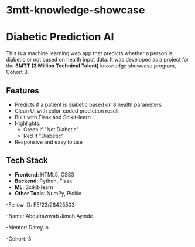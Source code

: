 # 3mtt-knowledge-showcase
# Diabetic Prediction AI

This is a machine learning web app that predicts whether a person is diabetic or not based on health input data. It was developed as a  project for the **3MTT (3 Million Technical Talent)** knowledge showcase program, Cohort 3.






## Features

- Predicts if a patient is diabetic based on 8 health parameters
- Clean UI with color-coded prediction result
- Built with Flask and Scikit-learn
- Highlights:
  - Green if "Not Diabetic"
  - Red if "Diabetic"
- Responsive and easy to use



## Tech Stack

- **Frontend**: HTML5, CSS3
- **Backend**: Python, Flask
- **ML**: Scikit-learn
- **Other Tools**: NumPy, Pickle



-Fellow ID: FE/23/28425503

-Name: Abdultawwab Jimoh Ayinde

-Mentor: Darey.io

-Cohort: 3
